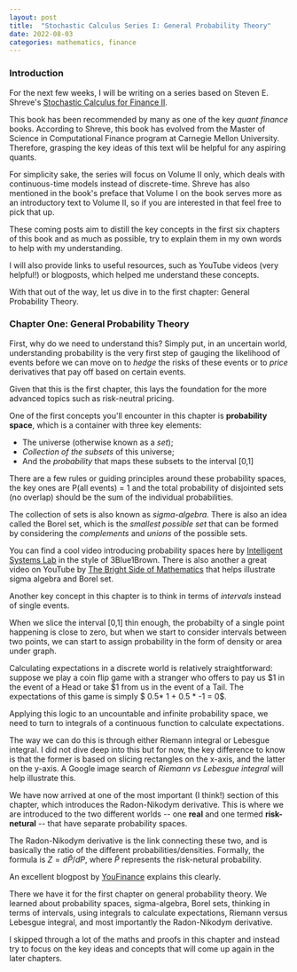 ```yaml
---
layout: post
title:  "Stochastic Calculus Series I: General Probability Theory"
date: 2022-08-03
categories: mathematics, finance
---
```


### Introduction ### 
For the next few weeks, I will be writing on a series based on Steven E. Shreve's [Stochastic Calculus for Finance II](https://link.springer.com/book/9780387401010). 

This book has been recommended by many as one of the key *quant finance* books. According to Shreve, this book has evolved from the Master of Science in Computational Finance program at Carnegie Mellon University. Therefore, grasping the key ideas of this text wlil be helpful for any aspiring quants. 

For simplicity sake, the series will focus on Volume II only, which deals with continuous-time models instead of discrete-time. Shreve has also mentioned in the book's preface that Volume I on the book serves more as an introductory text to Volume II, so if you are interested in that feel free to pick that up.

These coming posts aim to distill the key concepts in the first six chapters of this book and as much as possible, try to explain them in my own words to help with my understanding. 

I will also provide links to useful resources, such as YouTube videos (very helpful!) or blogposts, which helped me understand these concepts.

With that out of the way, let us dive in to the first chapter: General Probability Theory. 

### Chapter One: General Probability Theory ### 

First, why do we need to understand this? Simply put, in an uncertain world, understanding probability is the very first step of gauging the likelihood of events before we can move on to *hedge* the risks of these events or to *price* derivatives that pay off based on certain events. 

Given that this is the first chapter, this lays the foundation for the more advanced topics such as risk-neutral pricing. 

One of the first concepts you'll encounter in this chapter is **probability space**, which is a container with three key elements:
    <ul>
    <li>The universe (otherwise known as a *set*); </li>
    <li>*Collection of the subsets* of this universe; </li>
    <li>And the *probability* that maps these subsets to the interval [0,1] </li>
    </ul>

There are a few rules or guiding principles around these probability spaces, the key ones are P(all events) = 1 and the total probability of disjointed sets (no overlap) should be the sum of the individual probabilities. 

The collection of sets is also known as *sigma-algebra*. There is also an idea called the Borel set, which is the *smallest possible set* that can be formed by considering the *complements* and *unions* of the possible sets. 

You can find a cool video introducing probability spaces here by [Intelligent Systems Lab](https://www.youtube.com/watch?v=DqGUwoz4d4M) in the style of 3Blue1Brown. There is also another a great video on YouTube by [The Bright Side of Mathematics](https://www.youtube.com/watch?v=z5m6HXKx0Wo) that helps illustrate sigma algebra and Borel set.

Another key concept in this chapter is to think in terms of *intervals* instead of single events. 

When we slice the interval [0,1] thin enough, the probabilty of a single point happening is close to zero, but when we start to consider intervals between two points, we can start to assign probability in the form of density or area under graph.

Calculating expectations in a discrete world is relatively straightforward: suppose we play a coin flip game with a stranger who offers to pay us $1 in the event of a Head or take $1 from us in the event of a Tail. The expectations of this game is simply $ 0.5* 1 + 0.5 * -1 = 0$. 

Applying this logic to an uncountable and infinite probability space, we need to turn to integrals of a continuous function to calculate expectations. 

The way we can do this is through either Riemann integral or Lebesgue integral. I did not dive deep into this but for now, the key difference to know is that the former is based on slicing rectangles on the x-axis, and the latter on the y-axis. A Google image search of *Riemann vs Lebesgue integral* will help illustrate this. 

We have now arrived at one of the most important (I think!) section of this chapter, which introduces the Radon-Nikodym derivative. This is where we are introduced to the two different worlds -- one **real** and one termed **risk-netural** -- that have separate probability spaces. 

The Radon-Nikodym derivative is the link connecting these two, and is basically the ratio of the different probabilities/densities. Formally, the formula is $Z = d\hat{P}/ dP$, where $\hat{P}$ represents the risk-netural probability. 

An excellent blogpost by [YouFinance](https://youfinanceblog.wordpress.com/2018/03/31/the-radon-nikodym-derivative/) explains this clearly. 

There we have it for the first chapter on general probability theory. We learned about probability spaces, sigma-algebra, Borel sets, thinking in terms of intervals, using integrals to calculate expectations, Riemann versus Lebesgue integral, and most importantly the Radon-Nikodym derivative.  

I skipped through a lot of the maths and proofs in this chapter and instead try to focus on the key ideas and concepts that will come up again in the later chapters. 


